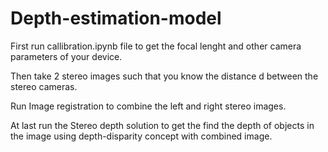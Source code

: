 # Depth-estimation-model
First run callibration.ipynb file to get the focal lenght and other camera parameters of your device.

Then take 2 stereo images such that you know the distance d between the stereo cameras.

Run Image registration to combine the left and right stereo images.

At last run the Stereo depth solution to get the find the depth of objects in the image using depth-disparity concept with combined image.
